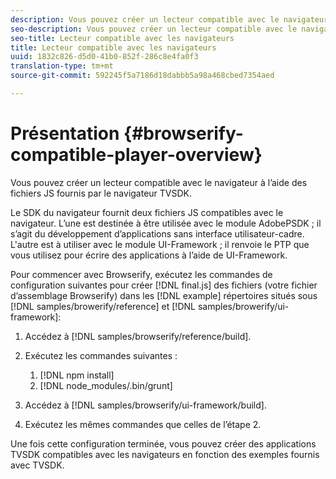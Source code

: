 ```yaml
---
description: Vous pouvez créer un lecteur compatible avec le navigateur à l’aide des fichiers JS fournis par le navigateur TVSDK.
seo-description: Vous pouvez créer un lecteur compatible avec le navigateur à l’aide des fichiers JS fournis par le navigateur TVSDK.
seo-title: Lecteur compatible avec les navigateurs
title: Lecteur compatible avec les navigateurs
uuid: 1832c826-d5d0-41b0-852f-286c8e4fa0f3
translation-type: tm+mt
source-git-commit: 592245f5a7186d18dabbb5a98a468cbed7354aed

---
```



# Présentation {#browserify-compatible-player-overview}

Vous pouvez créer un lecteur compatible avec le navigateur à l’aide des fichiers JS fournis par le navigateur TVSDK.

Le SDK du navigateur fournit deux fichiers JS compatibles avec le navigateur. L’une est destinée à être utilisée avec le module AdobePSDK ; il s’agit du développement d’applications sans interface utilisateur-cadre. L&#39;autre est à utiliser avec le module UI-Framework ; il renvoie le PTP  que vous utilisez pour écrire des applications à l’aide de UI-Framework.

Pour commencer avec Browserify, exécutez les commandes de configuration suivantes pour créer [!DNL final.js] des fichiers (votre fichier d’assemblage Browserify) dans les [!DNL example] répertoires situés sous [!DNL samples/browerify/reference] et [!DNL samples/browerify/ui-framework]:

1. Accédez à [!DNL samples/browserify/reference/build].
1. Exécutez les commandes suivantes :

   1. [!DNL npm install]
   1. [!DNL node_modules/.bin/grunt]

1. Accédez à [!DNL samples/browserify/ui-framework/build].
1. Exécutez les mêmes commandes que celles de l’étape 2.

Une fois cette configuration terminée, vous pouvez créer des applications TVSDK compatibles avec les navigateurs en fonction des exemples fournis avec TVSDK.
